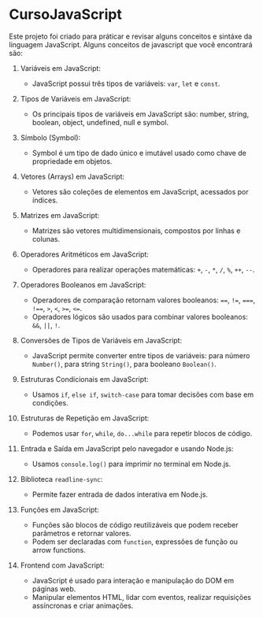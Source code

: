 # CursoJavaScript

Este projeto foi criado para práticar e revisar alguns conceitos e sintáxe da linguagem JavaScript. Alguns conceitos de javascript que você encontrará são:

1. Variáveis em JavaScript:
   - JavaScript possui três tipos de variáveis: `var`, `let` e `const`.

2. Tipos de Variáveis em JavaScript:
   - Os principais tipos de variáveis em JavaScript são: number, string, boolean, object, undefined, null e symbol.

3. Símbolo (Symbol):
   - Symbol é um tipo de dado único e imutável usado como chave de propriedade em objetos.

4. Vetores (Arrays) em JavaScript:
   - Vetores são coleções de elementos em JavaScript, acessados por índices.

5. Matrizes em JavaScript:
   - Matrizes são vetores multidimensionais, compostos por linhas e colunas.

6. Operadores Aritméticos em JavaScript:
   - Operadores para realizar operações matemáticas: `+`, `-`, `*`, `/`, `%`, `++`, `--`.

7. Operadores Booleanos em JavaScript:
   - Operadores de comparação retornam valores booleanos: `==`, `!=`, `===`, `!==`, `>`, `<`, `>=`, `<=`.
   - Operadores lógicos são usados para combinar valores booleanos: `&&`, `||`, `!`.

8. Conversões de Tipos de Variáveis em JavaScript:
   - JavaScript permite converter entre tipos de variáveis: para número `Number()`, para string `String()`, para booleano `Boolean()`.

9. Estruturas Condicionais em JavaScript:
   - Usamos `if`, `else if`, `switch-case` para tomar decisões com base em condições.

10. Estruturas de Repetição em JavaScript:
    - Podemos usar `for`, `while`, `do...while` para repetir blocos de código.

11. Entrada e Saída em JavaScript pelo navegador e usando Node.js:
    - Usamos `console.log()` para imprimir no terminal em Node.js.

12. Biblioteca `readline-sync`:
    - Permite fazer entrada de dados interativa em Node.js.

13. Funções em JavaScript:
    - Funções são blocos de código reutilizáveis que podem receber parâmetros e retornar valores.
    - Podem ser declaradas com `function`, expressões de função ou arrow functions.

14. Frontend com JavaScript:
    - JavaScript é usado para interação e manipulação do DOM em páginas web.
    - Manipular elementos HTML, lidar com eventos, realizar requisições assíncronas e criar animações.
